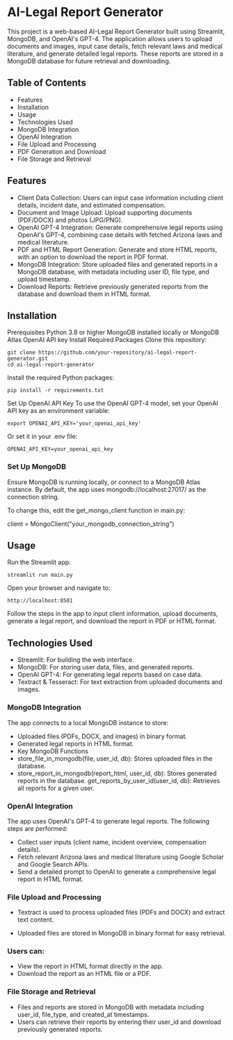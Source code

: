 # AI-Legal Report Generator
This project is a web-based AI-Legal Report Generator built using Streamlit, MongoDB, and OpenAI's GPT-4. The application allows users to upload documents and images, input case details, fetch relevant laws and medical literature, and generate detailed legal reports. These reports are stored in a MongoDB database for future retrieval and downloading.

## Table of Contents
- Features
- Installation
- Usage
- Technologies Used
- MongoDB Integration
- OpenAI Integration
- File Upload and Processing
- PDF Generation and Download
- File Storage and Retrieval

## Features
- Client Data Collection: Users can input case information including client details, incident date, and estimated compensation.
- Document and Image Upload: Upload supporting documents (PDF/DOCX) and photos (JPG/PNG).
- OpenAI GPT-4 Integration: Generate comprehensive legal reports using OpenAI's GPT-4, combining case details with fetched Arizona laws and medical literature.
- PDF and HTML Report Generation: Generate and store HTML reports, with an option to download the report in PDF format.
- MongoDB Integration: Store uploaded files and generated reports in a MongoDB database, with metadata including user ID, file type, and upload timestamp.
- Download Reports: Retrieve previously generated reports from the database and download them in HTML format.

## Installation
Prerequisites
Python 3.8 or higher
MongoDB installed locally or MongoDB Atlas
OpenAI API key
Install Required Packages
Clone this repository:

```
git clone https://github.com/your-repository/ai-legal-report-generator.git
cd ai-legal-report-generator
```
Install the required Python packages:

```
pip install -r requirements.txt
```
Set Up OpenAI API Key
To use the OpenAI GPT-4 model, set your OpenAI API key as an environment variable:

```
export OPENAI_API_KEY='your_openai_api_key'
```
Or set it in your .env file:

```
OPENAI_API_KEY=your_openai_api_key
```
### Set Up MongoDB
Ensure MongoDB is running locally, or connect to a MongoDB Atlas instance. By default, the app uses mongodb://localhost:27017/ as the connection string.

To change this, edit the get_mongo_client function in main.py:


client = MongoClient("your_mongodb_connection_string")
## Usage
Run the Streamlit app:

```
streamlit run main.py
```
Open your browser and navigate to:

```
http://localhost:8501
```
Follow the steps in the app to input client information, upload documents, generate a legal report, and download the report in PDF or HTML format.

## Technologies Used
- Streamlit: For building the web interface.
- MongoDB: For storing user data, files, and generated reports.
- OpenAI GPT-4: For generating legal reports based on case data.
- Textract & Tesseract: For text extraction from uploaded documents and images.

### MongoDB Integration

The app connects to a local MongoDB instance to store:

- Uploaded files (PDFs, DOCX, and images) in binary format.
- Generated legal reports in HTML format.
- Key MongoDB Functions
- store_file_in_mongodb(file, user_id, db): Stores uploaded files in the database.
- store_report_in_mongodb(report_html, user_id, db): Stores generated reports in the database.
get_reports_by_user_id(user_id, db): Retrieves all reports for a given user.

### OpenAI Integration
The app uses OpenAI's GPT-4 to generate legal reports. The following steps are performed:

- Collect user inputs (client name, incident overview, compensation details).
- Fetch relevant Arizona laws and medical literature using Google Scholar and Google Search APIs.
- Send a detailed prompt to OpenAI to generate a comprehensive legal report in HTML format.

### File Upload and Processing
- Textract is used to process uploaded files (PDFs and DOCX) and extract text content.

- Uploaded files are stored in MongoDB in binary format for easy retrieval.

### Users can:

- View the report in HTML format directly in the app.
- Download the report as an HTML file or a PDF.
### File Storage and Retrieval
- Files and reports are stored in MongoDB with metadata including user_id, file_type, and created_at timestamps.
- Users can retrieve their reports by entering their user_id and download previously generated reports.